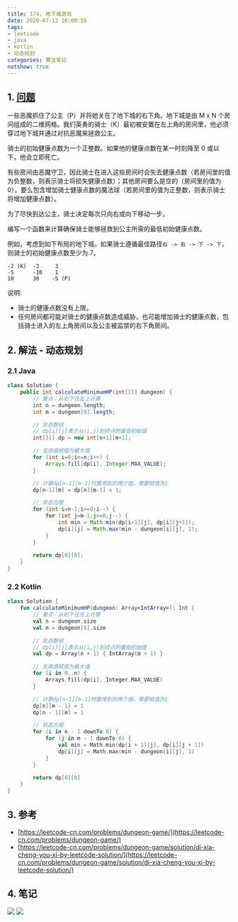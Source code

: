 ```yaml
---
title: 174. 地下城游戏
date: 2020-07-12 16:00:55
tags:
- leetcode
- java
- kotlin
- 动态规划
categories: 算法笔记
notshow: true
---
```

## 1. [问题](https://leetcode-cn.com/problems/dungeon-game/)
一些恶魔抓住了公主（P）并将她关在了地下城的右下角。地下城是由 M x N 个房间组成的二维网格。我们英勇的骑士（K）最初被安置在左上角的房间里，他必须穿过地下城并通过对抗恶魔来拯救公主。

骑士的初始健康点数为一个正整数。如果他的健康点数在某一时刻降至 0 或以下，他会立即死亡。

有些房间由恶魔守卫，因此骑士在进入这些房间时会失去健康点数（若房间里的值为负整数，则表示骑士将损失健康点数）；其他房间要么是空的（房间里的值为 0），要么包含增加骑士健康点数的魔法球（若房间里的值为正整数，则表示骑士将增加健康点数）。

为了尽快到达公主，骑士决定每次只向右或向下移动一步。

编写一个函数来计算确保骑士能够拯救到公主所需的最低初始健康点数。

例如，考虑到如下布局的地下城，如果骑士遵循最佳路径`右 -> 右 -> 下 -> 下`，则骑士的初始健康点数至少为 7。
```
-2 (K)	-3	   3
-5	    -10	   1
10	    30	  -5 (P)
```

说明:
- 骑士的健康点数没有上限。
- 任何房间都可能对骑士的健康点数造成威胁，也可能增加骑士的健康点数，包括骑士进入的左上角房间以及公主被监禁的右下角房间。

<!--more-->

## 2. 解法 - 动态规划

### 2.1 Java
```java
class Solution {
    public int calculateMinimumHP(int[][] dungeon) {
        // 重点：从右下往左上计算
        int n = dungeon.length;
        int m = dungeon[0].length;

        // 状态数组
        // dp[i][j]表示从(i,j)到终点的最低初始值
        int[][] dp = new int[n+1][m+1];

        // 无效值赋值为最大值
        for (int i=0;i<=n;i++) {
            Arrays.fill(dp[i], Integer.MAX_VALUE);
        }

        // 计算dp[n-1][m-1]时要用到的两个值，需要赋值为1
        dp[n-1][m] = dp[n][m-1] = 1;

        // 状态方程
        for (int i=n-1;i>=0;i--) {
            for (int j=m-1;j>=0;j--) {
                int min = Math.min(dp[i+1][j], dp[i][j+1]);
                dp[i][j] = Math.max(min - dungeon[i][j], 1);
            }
        }
        
        return dp[0][0];
    }
}
```

### 2.2 Kotlin
```kotlin
class Solution {
    fun calculateMinimumHP(dungeon: Array<IntArray>): Int {
        // 重点：从右下往左上计算
        val n = dungeon.size
        val m = dungeon[0].size

        // 状态数组
        // dp[i][j]表示从(i,j)到终点的最低初始值
        val dp = Array(n + 1) { IntArray(m + 1) }

        // 无效值赋值为最大值
        for (i in 0..n) {
            Arrays.fill(dp[i], Integer.MAX_VALUE)
        }

        // 计算dp[n-1][m-1]时要用到的两个值，需要赋值为1
        dp[n][m - 1] = 1
        dp[n - 1][m] = 1

        // 状态方程
        for (i in n - 1 downTo 0) {
            for (j in m - 1 downTo 0) {
                val min = Math.min(dp[i + 1][j], dp[i][j + 1])
                dp[i][j] = Math.max(min - dungeon[i][j], 1)
            }
        }

        return dp[0][0]
    }
}
```

## 3. 参考
- [https://leetcode-cn.com/problems/dungeon-game/](https://leetcode-cn.com/problems/dungeon-game/)
- [https://leetcode-cn.com/problems/dungeon-game/solution/di-xia-cheng-you-xi-by-leetcode-solution/](https://leetcode-cn.com/problems/dungeon-game/solution/di-xia-cheng-you-xi-by-leetcode-solution/)

## 4. 笔记
![](https://777blog.oss-cn-shanghai.aliyuncs.com/leetcode/leetcode-174-1.jpg)
![](https://777blog.oss-cn-shanghai.aliyuncs.com/leetcode/leetcode-174-2.jpg)
